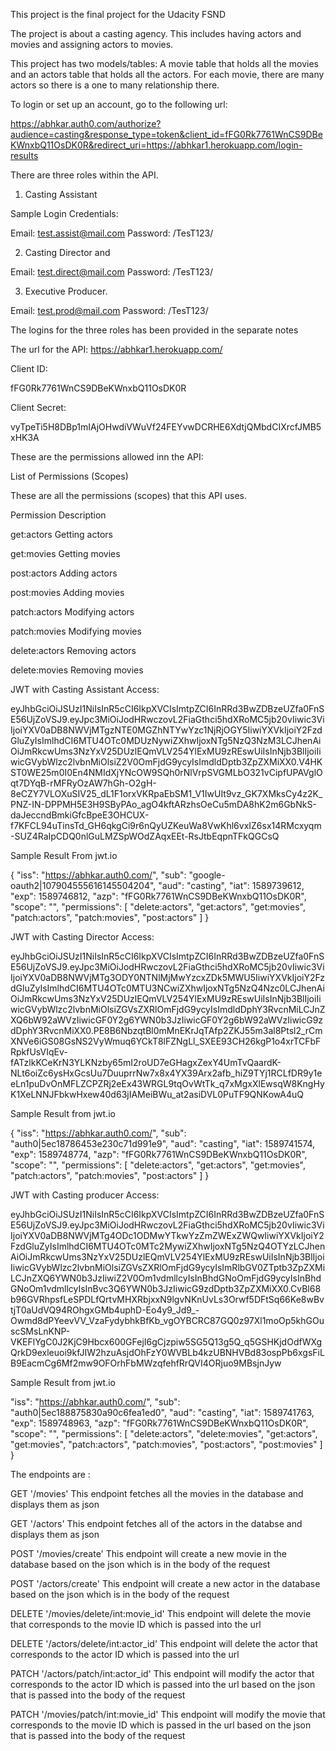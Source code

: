 This project is the final project for the Udacity FSND

The project is about a casting agency. This includes having actors and movies and assigning actors to movies. 

This project has two models/tables: A movie table that holds all the movies and an actors table that holds all the actors. For each movie, there are many actors so there is a one to many relationship there. 

To login or set up an account, go to the following url: 

https://abhkar.auth0.com/authorize?audience=casting&response_type=token&client_id=fFG0Rk7761WnCS9DBeKWnxbQ11OsDK0R&redirect_uri=https://abhkar1.herokuapp.com/login-results

There are three roles within the API. 

1) Casting Assistant 

Sample Login Credentials:

Email: test.assist@mail.com
Password: /TesT123/

2) Casting Director and 

Email: test.direct@mail.com
Password: /TesT123/

3) Executive Producer. 

Email: test.prod@mail.com
Password: /TesT123/

The logins for the three roles has been provided in the separate notes 

The url for the API:
https://abhkar1.herokuapp.com/

Client ID:

fFG0Rk7761WnCS9DBeKWnxbQ11OsDK0R

Client Secret:

vyTpeTi5H8DBp1mIAjOHwdiVWuVf24FEYvwDCRHE6XdtjQMbdCIXrcfJMB5xHK3A






These are the permissions allowed inn the API:

List of Permissions (Scopes)

These are all the permissions (scopes) that this API uses.

Permission	                      Description	

get:actors	                      Getting actors	

get:movies	                      Getting movies	

post:actors	                      Adding actors	

post:movies	                      Adding movies	

patch:actors	                  Modifying actors	

patch:movies	                  Modifying movies	

delete:actors	                  Removing actors	

delete:movies	                  Removing movies







JWT with Casting Assistant Access:

eyJhbGciOiJSUzI1NiIsInR5cCI6IkpXVCIsImtpZCI6InRRd3BwZDBzeUZfa0FnSE56UjZoVSJ9.eyJpc3MiOiJodHRwczovL2FiaGthci5hdXRoMC5jb20vIiwic3ViIjoiYXV0aDB8NWVjMTgzNTE0MGZhNTYwYzc1NjRjOGY5IiwiYXVkIjoiY2FzdGluZyIsImlhdCI6MTU4OTc0MDUzNywiZXhwIjoxNTg5NzQ3NzM3LCJhenAiOiJmRkcwUms3NzYxV25DUzlEQmVLV254YlExMU9zREswUiIsInNjb3BlIjoiIiwicGVybWlzc2lvbnMiOlsiZ2V0OmFjdG9ycyIsImdldDptb3ZpZXMiXX0.V4HKST0WE25m0I0En4NMIdXjYNcOW9SQh0rNlVrpSVGMLbO321vCipfUPAVglOqt7DYqB-rMFRyOzAW7hGh-O2gH-8eCZY7VLOXuSIV25_dL1F1orxVKRpaEbSM1_V1IwUIt9vz_GK7XMksCy4z2K_PNZ-IN-DPPMH5E3H9SByPAo_agO4kftARzhsOeCu5mDA8hK2m6GbNkS-daJeccndBmkiGfcBpeE3OHCUX-f7KFCL94uTinsTd_GH6qkgCi9r6nQyUZKeuWa8VwKhl6vxIZ6sx14RMcxyqm-SUZ4RaIpCDQ0nlGuLMZSpWOdZAqxEEt-RsJtbEqpnTFkQGCsQ

Sample Result From jwt.io

{
  "iss": "https://abhkar.auth0.com/",
  "sub": "google-oauth2|107904555616145504204",
  "aud": "casting",
  "iat": 1589739612,
  "exp": 1589746812,
  "azp": "fFG0Rk7761WnCS9DBeKWnxbQ11OsDK0R",
  "scope": "",
  "permissions": [
    "delete:actors",
    "get:actors",
    "get:movies",
    "patch:actors",
    "patch:movies",
    "post:actors"
  ]
}


JWT with Casting Director Access:

eyJhbGciOiJSUzI1NiIsInR5cCI6IkpXVCIsImtpZCI6InRRd3BwZDBzeUZfa0FnSE56UjZoVSJ9.eyJpc3MiOiJodHRwczovL2FiaGthci5hdXRoMC5jb20vIiwic3ViIjoiYXV0aDB8NWVjMTg3ODY0NTNlMjMwYzcxZDk5MWU5IiwiYXVkIjoiY2FzdGluZyIsImlhdCI6MTU4OTc0MTU3NCwiZXhwIjoxNTg5NzQ4Nzc0LCJhenAiOiJmRkcwUms3NzYxV25DUzlEQmVLV254YlExMU9zREswUiIsInNjb3BlIjoiIiwicGVybWlzc2lvbnMiOlsiZGVsZXRlOmFjdG9ycyIsImdldDphY3RvcnMiLCJnZXQ6bW92aWVzIiwicGF0Y2g6YWN0b3JzIiwicGF0Y2g6bW92aWVzIiwicG9zdDphY3RvcnMiXX0.PE8B6NbzqtBl0mMnEKrJqTAfp2ZKJ55m3al8Ptsl2_rCmXNVe6iGS08GsNS2VyWmuq6YCkT8lFZNgLl_SXEE93CH26kgP1o4xrTCFbFRpkfUsVIqEv-fATzlkKCeKrN3YLKNzby65mI2roUD7eGHagxZexY4UmTvQaardK-NLt6oiZc6ysHxGcsUu7DuuprrNw7x8x4YX39Arx2afb_hiZ9TYj1RCLfDR9y1eeLn1puDvOnMFLZCPZRj2eEx43WRGL9tqOvWtTk_q7xMgxXlEwsqW8KngHyK1XeLNNJFbkwHxew40d63jIAMeiBWu_at2asiDVL0PuTF9QNKowA4uQ


Sample Result from jwt.io

{
  "iss": "https://abhkar.auth0.com/",
  "sub": "auth0|5ec18786453e230c71d991e9",
  "aud": "casting",
  "iat": 1589741574,
  "exp": 1589748774,
  "azp": "fFG0Rk7761WnCS9DBeKWnxbQ11OsDK0R",
  "scope": "",
  "permissions": [
    "delete:actors",
    "get:actors",
    "get:movies",
    "patch:actors",
    "patch:movies",
    "post:actors"
  ]
}


JWT with Casting producer Access:

eyJhbGciOiJSUzI1NiIsInR5cCI6IkpXVCIsImtpZCI6InRRd3BwZDBzeUZfa0FnSE56UjZoVSJ9.eyJpc3MiOiJodHRwczovL2FiaGthci5hdXRoMC5jb20vIiwic3ViIjoiYXV0aDB8NWVjMTg4ODc1ODMwYTkwYzZmZWExZWQwIiwiYXVkIjoiY2FzdGluZyIsImlhdCI6MTU4OTc0MTc2MywiZXhwIjoxNTg5NzQ4OTYzLCJhenAiOiJmRkcwUms3NzYxV25DUzlEQmVLV254YlExMU9zREswUiIsInNjb3BlIjoiIiwicGVybWlzc2lvbnMiOlsiZGVsZXRlOmFjdG9ycyIsImRlbGV0ZTptb3ZpZXMiLCJnZXQ6YWN0b3JzIiwiZ2V0Om1vdmllcyIsInBhdGNoOmFjdG9ycyIsInBhdGNoOm1vdmllcyIsInBvc3Q6YWN0b3JzIiwicG9zdDptb3ZpZXMiXX0.CvBl68b96GVRhpsfLeSPDLfQrtvMHXRbjxxN9lgvNKnUvLs3Orwf5DFtSq66Ke8wBvtjT0aUdVQ94ROhgxGMb4uphD-Eo4y9_Jd9_-Owmd8dPYeevVV_VzaFydybhkBfKb_vgOYBCRC87GQ0z97Xl1moOp5khGOuscSMsLnKNP-VKEFlYgC0J2KjC9Hbcx600GFejI6gCjzpiw5SG5Q13g5Q_q5GSHKjdOdfWXgQrkD9exleuoi9kfJIW2hzuAsjdOhFzY0WVBLb4kzUBNHVBd83ospPb6xgsFiLB9EacmCg6Mf2mw9OFOrhFbMWzqfehfRrQVI4ORjuo9MBsjnJyw

Sample Result from jwt.io

"iss": "https://abhkar.auth0.com/",
  "sub": "auth0|5ec188875830a90c6fea1ed0",
  "aud": "casting",
  "iat": 1589741763,
  "exp": 1589748963,
  "azp": "fFG0Rk7761WnCS9DBeKWnxbQ11OsDK0R",
  "scope": "",
  "permissions": [
    "delete:actors",
    "delete:movies",
    "get:actors",
    "get:movies",
    "patch:actors",
    "patch:movies",
    "post:actors",
    "post:movies"
  ]
}












The endpoints are : 

GET '/movies'
    This endpoint fetches all the movies in the database and displays them as json 

GET '/actors'
    This endpoint fetches all of the actors in the databse and displays them as json 

POST '/movies/create'
    This endpoint will create a new movie in the database based on the json which is in the body of the request 

POST '/actors/create'
    This endpoint will create a new actor in the database based on the json which is in the body of the request 

DELETE '/movies/delete/int:movie_id'
    This endpoint will delete the movie that corresponds to the movie ID which is passed into the url 

DELETE '/actors/delete/int:actor_id'
    This endpoint will delete the actor that corresponds to the actor ID which is passed into the url 

PATCH '/actors/patch/int:actor_id' 
    This endpoint will modify the actor that corresponds to the actor ID which is passed into the url based on the json that is passed into the body of the request 

PATCH '/movies/patch/int:movie_id'
    This endpoint will modify the movie that corresponds to the movie ID which is passed in the url based on the json that is passed into the body of the request